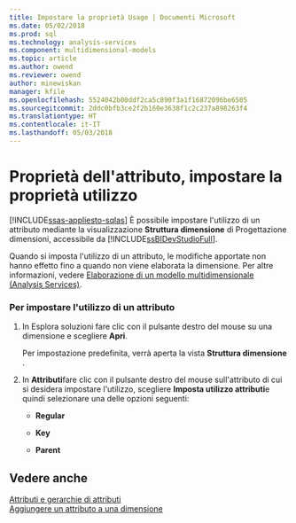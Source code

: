 ```yaml
---
title: Impostare la proprietà Usage | Documenti Microsoft
ms.date: 05/02/2018
ms.prod: sql
ms.technology: analysis-services
ms.component: multidimensional-models
ms.topic: article
ms.author: owend
ms.reviewer: owend
author: minewiskan
manager: kfile
ms.openlocfilehash: 5524042b00ddf2ca5c890f3a1f16872096be6505
ms.sourcegitcommit: 2ddc0bfb3ce2f2b160e3638f1c2c237a898263f4
ms.translationtype: HT
ms.contentlocale: it-IT
ms.lasthandoff: 05/03/2018
---
```

# <a name="attribute-properties---set-usage-property"></a>Proprietà dell'attributo, impostare la proprietà utilizzo
[!INCLUDE[ssas-appliesto-sqlas](../../includes/ssas-appliesto-sqlas.md)]
  È possibile impostare l'utilizzo di un attributo mediante la visualizzazione **Struttura dimensione** di Progettazione dimensioni, accessibile da [!INCLUDE[ssBIDevStudioFull](../../includes/ssbidevstudiofull-md.md)].  
  
 Quando si imposta l'utilizzo di un attributo, le modifiche apportate non hanno effetto fino a quando non viene elaborata la dimensione. Per altre informazioni, vedere [Elaborazione di un modello multidimensionale &#40;Analysis Services&#41;](../../analysis-services/multidimensional-models/processing-a-multidimensional-model-analysis-services.md).  
  
### <a name="to-set-usage-for-an-attribute"></a>Per impostare l'utilizzo di un attributo  
  
1.  In Esplora soluzioni fare clic con il pulsante destro del mouse su una dimensione e scegliere **Apri**.  
  
     Per impostazione predefinita, verrà aperta la vista **Struttura dimensione** .  
  
2.  In **Attributi**fare clic con il pulsante destro del mouse sull'attributo di cui si desidera impostare l'utilizzo, scegliere **Imposta utilizzo attributi**e quindi selezionare una delle opzioni seguenti:  
  
    -   **Regular**  
  
    -   **Key**  
  
    -   **Parent**  
  
## <a name="see-also"></a>Vedere anche  
 [Attributi e gerarchie di attributi](../../analysis-services/multidimensional-models-olap-logical-dimension-objects/attributes-and-attribute-hierarchies.md)   
 [Aggiungere un attributo a una dimensione](../../analysis-services/multidimensional-models/attribute-properties-add-an-attribute-to-a-dimension.md)  
  
  
